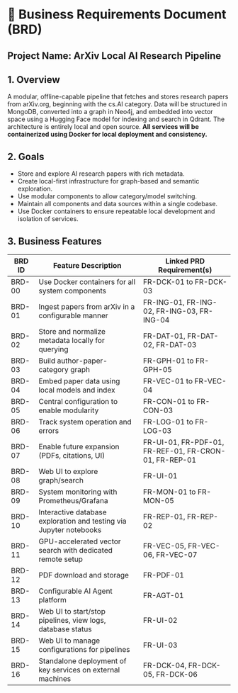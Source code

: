 # 📘 Business Requirements Document (BRD)

## Project Name: ArXiv Local AI Research Pipeline

## 1. Overview
A modular, offline-capable pipeline that fetches and stores research papers from arXiv.org, beginning with the cs.AI category. Data will be structured in MongoDB, converted into a graph in Neo4j, and embedded into vector space using a Hugging Face model for indexing and search in Qdrant. The architecture is entirely local and open source. **All services will be containerized using Docker for local deployment and consistency.**

## 2. Goals
- Store and explore AI research papers with rich metadata.
- Create local-first infrastructure for graph-based and semantic exploration.
- Use modular components to allow category/model switching.
- Maintain all components and data sources within a single codebase.
- Use Docker containers to ensure repeatable local development and isolation of services.

## 3. Business Features

| BRD ID     | Feature Description | Linked PRD Requirement(s) |
|------------|---------------------|----------------------------|
| BRD-00     | Use Docker containers for all system components | FR-DCK-01 to FR-DCK-03 |
| BRD-01     | Ingest papers from arXiv in a configurable manner | FR-ING-01, FR-ING-02, FR-ING-03, FR-ING-04 |
| BRD-02     | Store and normalize metadata locally for querying | FR-DAT-01, FR-DAT-02, FR-DAT-03 |
| BRD-03     | Build author-paper-category graph | FR-GPH-01 to FR-GPH-05 |
| BRD-04     | Embed paper data using local models and index | FR-VEC-01 to FR-VEC-04 |
| BRD-05     | Central configuration to enable modularity | FR-CON-01 to FR-CON-03 |
| BRD-06     | Track system operation and errors | FR-LOG-01 to FR-LOG-03 |
| BRD-07     | Enable future expansion (PDFs, citations, UI) | FR-UI-01, FR-PDF-01, FR-REF-01, FR-CRON-01, FR-REP-01 |
| BRD-08     | Web UI to explore graph/search | FR-UI-01 |
| BRD-09     | System monitoring with Prometheus/Grafana | FR-MON-01 to FR-MON-05 |
| BRD-10     | Interactive database exploration and testing via Jupyter notebooks | FR-REP-01, FR-REP-02 |
| BRD-11     | GPU-accelerated vector search with dedicated remote setup | FR-VEC-05, FR-VEC-06, FR-VEC-07 |
| BRD-12     | PDF download and storage | FR-PDF-01 |
| BRD-13     | Configurable AI Agent platform | FR-AGT-01 |
| BRD-14     | Web UI to start/stop pipelines, view logs, database status | FR-UI-02 |
| BRD-15     | Web UI to manage configurations for pipelines | FR-UI-03 |
| BRD-16     | Standalone deployment of key services on external machines | FR-DCK-04, FR-DCK-05, FR-DCK-06 |
